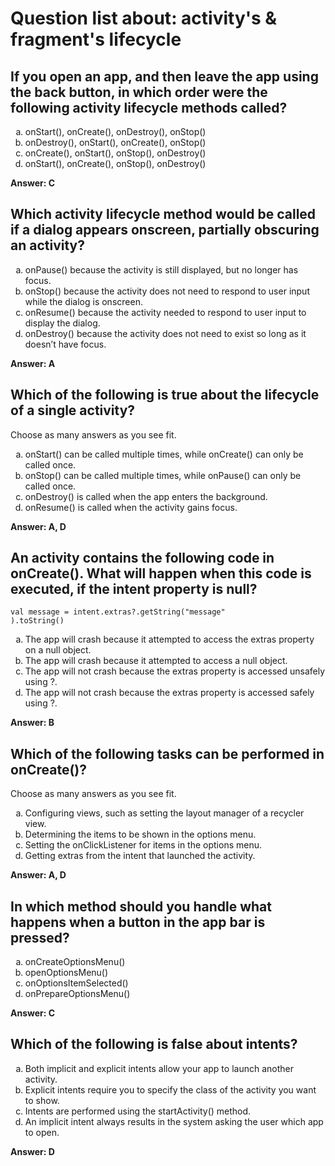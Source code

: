 # Question list about: activity's & fragment's lifecycle

## If you open an app, and then leave the app using the back button, in which order were the following activity lifecycle methods called?

<ol type="a">
  <li>onStart(), onCreate(), onDestroy(), onStop()</li>
  <li>onDestroy(), onStart(), onCreate(), onStop()</li>
  <li>onCreate(), onStart(), onStop(), onDestroy()</li>
  <li>onStart(), onCreate(), onStop(), onDestroy()</li>
</ol>

**Answer: C**

## Which activity lifecycle method would be called if a dialog appears onscreen, partially obscuring an activity?


<ol type="a">
  <li>onPause() because the activity is still displayed, but no longer has focus.</li>
  <li>onStop() because the activity does not need to respond to user input while the dialog is onscreen.</li>
  <li>onResume() because the activity needed to respond to user input to display the dialog.</li>
  <li>onDestroy() because the activity does not need to exist so long as it doesn’t have focus.</li>
</ol>

**Answer: A**

## Which of the following is true about the lifecycle of a single activity?
Choose as many answers as you see fit.

<ol type="a">
  <li>onStart() can be called multiple times, while onCreate() can only be called once.</li>
  <li>onStop() can be called multiple times, while onPause() can only be called once.</li>
  <li>onDestroy() is called when the app enters the background.</li>
  <li>onResume() is called when the activity gains focus.</li>
</ol>

**Answer: A, D**

## An activity contains the following code in onCreate(). What will happen when this code is executed, if the intent property is null?
```
val message = intent.extras?.getString("message"
).toString()
```

<ol type="a">
  <li>The app will crash because it attempted to access the extras property on a null object.</li>
  <li>The app will crash because it attempted to access a null object.</li>
  <li>The app will not crash because the extras property is accessed unsafely using ?.</li>
  <li>The app will not crash because the extras property is accessed safely using ?.</li>
</ol>

**Answer: B**

## Which of the following tasks can be performed in onCreate()?
Choose as many answers as you see fit.

<ol type="a">
  <li>Configuring views, such as setting the layout manager of a recycler view.</li>
  <li>Determining the items to be shown in the options menu.</li>
  <li>Setting the onClickListener for items in the options menu.</li>
  <li>Getting extras from the intent that launched the activity.</li>
</ol>

**Answer: A, D**

## In which method should you handle what happens when a button in the app bar is pressed?
<ol type="a">
  <li>onCreateOptionsMenu()</li>
  <li>openOptionsMenu()</li>
  <li>onOptionsItemSelected()</li>
  <li>onPrepareOptionsMenu()</li>
</ol>

**Answer: C**

## Which of the following is false about intents?

<ol type="a">
  <li>Both implicit and explicit intents allow your app to launch another activity.</li>
  <li>Explicit intents require you to specify the class of the activity you want to show.</li>
  <li>Intents are performed using the startActivity() method.</li>
  <li>An implicit intent always results in the system asking the user which app to open.</li>
</ol>

**Answer: D**























